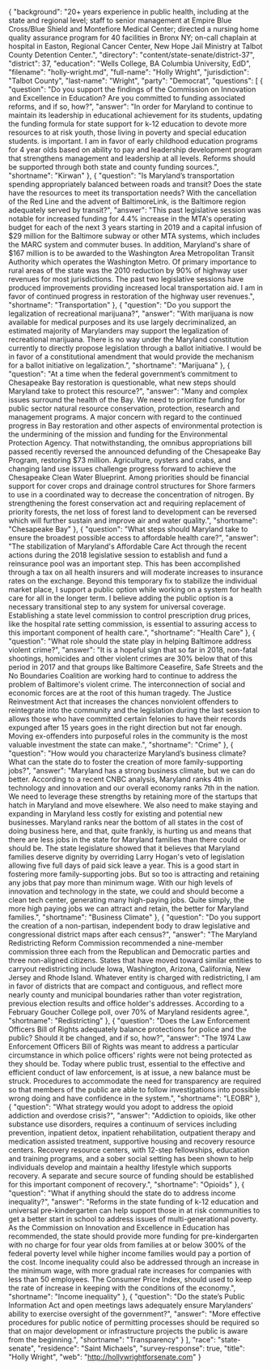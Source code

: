 {
  "background": "20+ years experience in public health, including at the state and regional level; staff to senior management at Empire Blue Cross/Blue Shield and Montefiore Medical Center; directed a nursing home quality assurance program for 40 facilities in Bronx NY; on-call chaplain at hospital in Easton, Regional Cancer Center, New Hope Jail Ministry at Talbot County Detention Center.",
  "directory": "content/state-senate/district-37",
  "district": 37,
  "education": "Wells College, BA Columbia University, EdD",
  "filename": "holly-wright.md",
  "full-name": "Holly Wright",
  "jurisdiction": "Talbot County",
  "last-name": "Wright",
  "party": "Democrat",
  "questions": [
    {
      "question": "Do you support the findings of the Commission on Innovation and Excellence in Education? Are you committed to funding associated reforms, and if so, how?",
      "answer": "In order for Maryland to continue to maintain its leadership in educational achievement for its students, updating the funding formula for state support for k-12 education to devote more resources to at risk youth, those living in poverty and special education students. is important.  I am in favor of early childhood education programs for 4 year olds based on ability to pay and leadership development program that strengthens management and leadership at all levels.  Reforms should be supported through both state and county funding sources.",
      "shortname": "Kirwan"
    },
    {
      "question": "Is Maryland’s transportation spending appropriately balanced between roads and transit? Does the state have the resources to meet its transportation needs? With the cancellation of the Red Line and the advent of BaltimoreLink, is the Baltimore region adequately served by transit?",
      "answer": "This past legislative session was notable for increased funding for 4.4% increase in the MTA's operating budget for each of the next 3 years starting in 2019 and a capital infusion of $29 million for the Baltimore subway or other MTA systems, which includes the MARC system and commuter buses.  In addition, Maryland's share of $167 million is to be awarded to the Washington Area Metropolitan Transit Authority which operates the Washington Metro.  Of primary importance to rural areas of the state was the 2010 reduction by 90% of highway user revenues for most jurisdictions.  The past two legislative sessions have produced improvements providing increased local transportation aid.  I am in favor of continued progress in restoration of the highway user revenues.",
      "shortname": "Transportation"
    },
    {
      "question": "Do you support the legalization of recreational marijuana?",
      "answer": "With marijuana is now available for medical purposes and its use largely decriminalized, an estimated majority of Marylanders may support the legalization of recreational marijuana.  There is no way under the Maryland constitution currently to directly propose legislation through a ballot initiative.   I would be in favor of a constitutional amendment that would provide the mechanism for a ballot initiative on legalization.",
      "shortname": "Marijuana"
    },
    {
      "question": "At a time when the federal government’s commitment to Chesapeake Bay restoration is questionable, what new steps should Maryland take to protect this resource?",
      "answer": "Many and complex issues surround the health of the Bay.  We need to prioritize funding for public sector natural resource conservation, protection, research and management programs. A major concern with regard to the continued progress in Bay restoration and other aspects of environmental protection is the undermining of the mission and funding for the Environmental Protection Agency.  That notwithstanding, the omnibus appropriations bill passed recently reversed the announced defunding of the Chesapeake Bay Program, restoring $73 million.  Agriculture, oysters and crabs, and changing land use issues challenge progress forward to achieve the Chesapeake Clean Water Blueprint.  Among priorities should be financial support for cover crops and drainage control structures for Shore farmers to use in a coordinated way to decrease the concentration of nitrogen. By strengthening the forest conservation act and requiring replacement of priority forests, the net loss of forest land to development can be reversed which will further sustain and improve air and water quality.",
      "shortname": "Chesapeake Bay"
    },
    {
      "question": "What steps should Maryland take to ensure the broadest possible access to affordable health care?",
      "answer": "The stabilization of Maryland's Affordable Care Act through the recent actions during the 2018 legislative session to establish and fund a reinsurance pool was an important step.  This has been accomplished through a tax on all health insurers and will moderate increases to insurance rates on the exchange.  Beyond this temporary fix to stabilize the individual market place, I support a public option while working on a system for health care for all in the longer term.  I believe adding the public option is a necessary transitional step to any system for universal coverage. Establishing a state level commission to control prescription drug prices, like the hospital rate setting commission, is essential to assuring access to this important component of health care.",
      "shortname": "Health Care"
    },
    {
      "question": "What role should the state play in helping Baltimore address violent crime?",
      "answer": "It is a hopeful sign that so far in 2018, non-fatal shootings, homicides and other violent crimes are 30% below that of this period in 2017 and that groups like Baltimore Ceasefire, Safe Streets and the No Boundaries Coalition are working hard to continue to address the problem of Baltimore's violent crime.  The interconnection of social and economic forces are at the root of this human tragedy.  The Justice Reinvestment Act that increases the chances nonviolent offenders to reintegrate into the community and the legislation during the last session to allows those who have committed certain felonies to have their records expunged after 15 years goes in the right direction but not far enough.  Moving ex-offenders into purposeful roles in the community is the most valuable investment the state can make.",
      "shortname": "Crime"
    },
    {
      "question": "How would you characterize Maryland’s business climate? What can the state do to foster the creation of more family-supporting jobs?",
      "answer": "Maryland has a strong business climate, but we can do better.  According to a recent CNBC analysis, Maryland  ranks 4th in technology and innovation and our overall economy ranks 7th in the nation.  We need to leverage these strengths by retaining more of the startups that hatch in Maryland and move elsewhere.  We also need to make staying and expanding in Maryland less costly for existing and potential new businesses.  Maryland ranks near the bottom of all states in the cost of doing business here, and that, quite frankly, is hurting us and means that there are less jobs in the state for Maryland families than there could or should be.  The state legislature showed that it believes that Maryland families deserve dignity by overriding Larry Hogan's veto of legislation allowing five full days of paid sick leave a year.  This is a good start in fostering more family-supporting jobs.  But so too is attracting and retaining any jobs that pay more than minimum wage.  With our high levels of innovation and technology in the state, we could and should become a clean tech center, generating many high-paying jobs.  Quite simply, the more high paying jobs we can attract and retain, the better for Maryland families.",
      "shortname": "Business Climate"
    },
    {
      "question": "Do you support the creation of a non-partisan, independent body to draw legislative and congressional district maps after each census?",
      "answer": "The Maryland Redistricting Reform Commission recommended a nine-member commission three each from the Republican and Democratic parties and three non-aligned citizens.  States that have moved toward similar entities to carryout redistricting include Iowa, Washington, Arizona, California, New Jersey and Rhode Island.  Whatever entity is charged with redistricting,  I am in favor of districts that are compact and contiguous, and reflect more nearly county and municipal boundaries rather than voter registration, previous election results and office holder's addresses.  According to a February Goucher College poll, over 70% of Maryland residents agree.",
      "shortname": "Redistricting"
    },
    {
      "question": "Does the Law Enforcement Officers Bill of Rights adequately balance protections for police and the public? Should it be changed, and if so, how?",
      "answer": "The 1974 Law Enforcement Officers Bill of Rights was meant to address a particular circumstance in which police officers' rights were not being protected as they should be.  Today where public trust, essential to the effective and efficient conduct of law enforcement, is at issue,  a new balance must be struck.  Procedures to accommodate the need for transparency are required so that members of the public are able to follow investigations into possible wrong doing and have confidence in the system.",
      "shortname": "LEOBR"
    },
    {
      "question": "What strategy would you adopt to address the opioid addiction and overdose crisis?",
      "answer": "Addiction to opioids, like other substance use disorders, requires a continuum of services including  prevention, inpatient detox, inpatient rehabilitation, outpatient therapy and medication assisted treatment, supportive housing and recovery resource centers.  Recovery resource centers, with 12-step fellowships, education and training programs, and a sober social setting has been shown to help individuals develop and maintain  a healthy lifestyle  which supports  recovery.   A separate and secure source of funding should be established for this important component of recovery.",
      "shortname": "Opioids"
    },
    {
      "question": "What if anything should the state do to address income inequality?",
      "answer": "Reforms in the state funding of k-12 education and universal pre-kindergarten can help support those in at risk communities to get a better start in school to address issues of multi-generational poverty. As the Commission on Innovation and Excellence in Education has recommended, the state should provide more funding for pre-kindergarten with no charge for four year olds from families at or below 300% of the federal poverty level while higher income families would pay a portion of the cost.  Income inequality could also be addressed through an increase in the minimum wage,  with more gradual rate increases for companies with less than 50 employees.  The Consumer Price Index, should used to keep the rate of increase in keeping with the conditions of the economy.",
      "shortname": "Income inequality"
    },
    {
      "question": "Do the state’s Public Information Act and open meetings laws adequately ensure Marylanders’ ability to exercise oversight of the government?",
      "answer": "More effective procedures for public notice of permitting processes should be required so that on major development or infrastructure projects the public is aware from the beginning.",
      "shortname": "Transparency"
    }
  ],
  "race": "state-senate",
  "residence": "Saint Michaels",
  "survey-response": true,
  "title": "Holly Wright",
  "web": "http://hollywrightforsenate.com"
}
